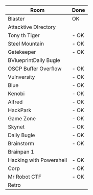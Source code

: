 | Room | Done|
|-------|--------|
|Blaster                | OK |
|Attacktive DIrectory   |    |
|Tony th Tiger          |- OK|
|Steel Mountain         |- OK|
|Gatekeeper             |- OK|
|BVlueprintDaily Bugle  |    |
|OSCP Buffer Overflow   |- OK|
|Vulnversity            |- OK|
|Blue                   |- OK|
|Kenobi                 |- OK|
|Alfred                 |- OK|
|HackPark               |- OK|
|Game Zone              |- OK|
|Skynet                 |- OK|
|Daily Bugle            |- OK|
|Brainstorm             |- OK|
|Brainpan 1             |    |
|Hacking with Powershell|- OK|
|Corp                   |- OK|
|Mr Robot CTF           |- OK|
|Retro|                 |- OK|

